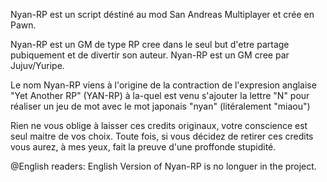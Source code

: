 Nyan-RP est un script déstiné au mod San Andreas Multiplayer et crée en Pawn.

Nyan-RP est un GM de type RP cree dans le seul but d'etre partage pubiquement et de divertir son auteur.
Nyan-RP est un GM cree par Jujuv/Yuripe.

Le nom Nyan-RP viens à l'origine de la contraction de l'expresion anglaise "Yet Another RP" (YAN-RP) à la-quel est venu
s'ajouter la lettre "N" pour réaliser un jeu de mot avec le mot japonais "nyan" (litéralement "miaou")

Rien ne vous oblige à laisser ces credits originaux, votre conscience est seul maitre de vos choix.
Toute fois, si vous décidez de retirer ces credits vous aurez, à mes yeux, fait la preuve d'une proffonde stupidité.

@English readers: English Version of Nyan-RP is no longuer in the project.
